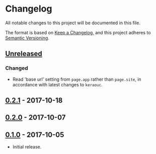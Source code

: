 # Changelog
All notable changes to this project will be documented in this file.

The format is based on [Keep a Changelog](https://keepachangelog.com/en/1.0.0/),
and this project adheres to [Semantic Versioning](https://semver.org/spec/v2.0.0.html).

## [Unreleased]

### Changed
- Read 'base url' setting from `page.app` rather than `page.site`, in accordance
with latest changes to `keraouc`.

## [0.2.1] - 2017-10-18

## [0.2.0] - 2017-10-07

## [0.1.0] - 2017-10-05

- Initial release.

[Unreleased]: https://github.com/jaredhanson/kerouac-cname/compare/v0.2.1...HEAD
[0.2.1]: https://github.com/jaredhanson/kerouac-cname/compare/v0.2.0...v0.2.1
[0.2.0]: https://github.com/jaredhanson/kerouac-cname/compare/v0.1.0...v0.2.0
[0.1.0]: https://github.com/jaredhanson/kerouac-cname/releases/tag/v0.1.0
